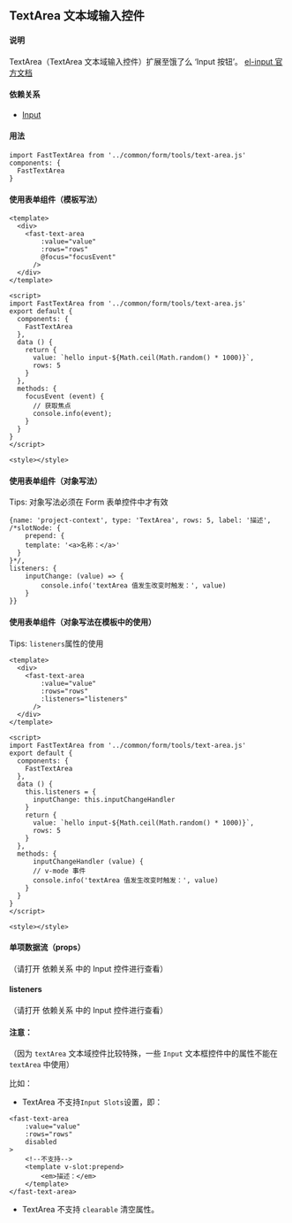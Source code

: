 ## TextArea 文本域输入控件

#### 说明
TextArea（TextArea 文本域输入控件）扩展至饿了么 ‘Input 按钮’。
[el-input 官方文档](https://element.eleme.cn/#/zh-CN/component/input)

#### 依赖关系
- [Input](https://github.com/zhangh-design/vue-frame/tree/master/document/form/tools/Input%20%E8%BE%93%E5%85%A5%E6%A1%86)

#### 用法

```
import FastTextArea from '../common/form/tools/text-area.js'
components: {
  FastTextArea
}
```

#### 使用表单组件（模板写法）

```
<template>
  <div>
    <fast-text-area
        :value="value"
        :rows="rows"
        @focus="focusEvent"
      />
  </div>
</template>

<script>
import FastTextArea from '../common/form/tools/text-area.js'
export default {
  components: {
    FastTextArea
  },
  data () {
    return {
      value: `hello input-${Math.ceil(Math.random() * 1000)}`,
      rows: 5
    }
  },
  methods: {
    focusEvent (event) {
      // 获取焦点
      console.info(event);
    }  
  }
}
</script>

<style></style>

```

#### 使用表单组件（对象写法）

Tips: 对象写法必须在 Form 表单控件中才有效

```
{name: 'project-context', type: 'TextArea', rows: 5, label: '描述',
/*slotNode: {
	prepend: {
    template: '<a>名称：</a>'
  }
}*/,
listeners: {
    inputChange: (value) => {
        console.info('textArea 值发生改变时触发：', value)
    }
}}
```

#### 使用表单组件（对象写法在模板中的使用）

Tips: `listeners`属性的使用

```
<template>
  <div>
    <fast-text-area
        :value="value"
        :rows="rows"
        :listeners="listeners"
      />
  </div>
</template>

<script>
import FastTextArea from '../common/form/tools/text-area.js'
export default {
  components: {
    FastTextArea
  },
  data () {
    this.listeners = {
      inputChange: this.inputChangeHandler
    }
    return {
      value: `hello input-${Math.ceil(Math.random() * 1000)}`,
      rows: 5
    }
  },
  methods: {
      inputChangeHandler (value) {
      // v-mode 事件
      console.info('textArea 值发生改变时触发：', value)
    }
  }
}
</script>

<style></style>

```

#### 单项数据流（props）
（请打开 依赖关系 中的 Input 控件进行查看）

#### listeners
（请打开 依赖关系 中的 Input 控件进行查看）

#### 注意：

（因为 `textArea` 文本域控件比较特殊，一些 `Input` 文本框控件中的属性不能在 `textArea` 中使用）

比如：

- TextArea 不支持`Input Slots`设置，即：
  
```
<fast-text-area
    :value="value"
    :rows="rows"
    disabled
>
    <!--不支持-->
    <template v-slot:prepend>
        <em>描述：</em>
    </template>
</fast-text-area>
```

- TextArea 不支持 `clearable` 清空属性。
